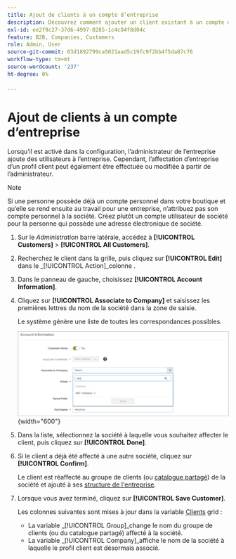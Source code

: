 ```yaml
---
title: Ajout de clients à un compte d’entreprise
description: Découvrez comment ajouter un client existant à un compte d’entreprise.
exl-id: ee2f9c27-37d6-4997-8285-1c4c84f8d04c
feature: B2B, Companies, Customers
role: Admin, User
source-git-commit: 03d1892799ca5021aad5c19fc9f2bb4f5da87c76
workflow-type: tm+mt
source-wordcount: '237'
ht-degree: 0%

---
```


# Ajout de clients à un compte d’entreprise

Lorsqu’il est activé dans la configuration, l’administrateur de l’entreprise ajoute des utilisateurs à l’entreprise. Cependant, l’affectation d’entreprise d’un profil client peut également être effectuée ou modifiée à partir de l’administrateur.

>[!NOTE]
>
>Si une personne possède déjà un compte personnel dans votre boutique et qu’elle se rend ensuite au travail pour une entreprise, n’attribuez pas son compte personnel à la société. Créez plutôt un compte utilisateur de société pour la personne qui possède une adresse électronique de société.

1. Sur le _Administration_ barre latérale, accédez à **[!UICONTROL Customers]** > **[!UICONTROL All Customers]**.

1. Recherchez le client dans la grille, puis cliquez sur **[!UICONTROL Edit]** dans le _[!UICONTROL Action]_colonne .

1. Dans le panneau de gauche, choisissez **[!UICONTROL Account Information]**.

1. Cliquez sur **[!UICONTROL Associate to Company]** et saisissez les premières lettres du nom de la société dans la zone de saisie.

   Le système génère une liste de toutes les correspondances possibles.

   ![Associer à la société](./assets/company-assign-customer-account.png){width="600"}

1. Dans la liste, sélectionnez la société à laquelle vous souhaitez affecter le client, puis cliquez sur **[!UICONTROL Done]**.

1. Si le client a déjà été affecté à une autre société, cliquez sur **[!UICONTROL Confirm]**.

   Le client est réaffecté au groupe de clients (ou [catalogue partagé](catalog-shared.md)) de la société et ajouté à ses [structure de l&#39;entreprise](account-company-structure.md).

1. Lorsque vous avez terminé, cliquez sur **[!UICONTROL Save Customer]**.

   Les colonnes suivantes sont mises à jour dans la variable [Clients](../customers/customers-all.md) grid :

   - La variable _[!UICONTROL Group]_change le nom du groupe de clients (ou du catalogue partagé) affecté à la société.
   - La variable _[!UICONTROL Company]_affiche le nom de la société à laquelle le profil client est désormais associé.
